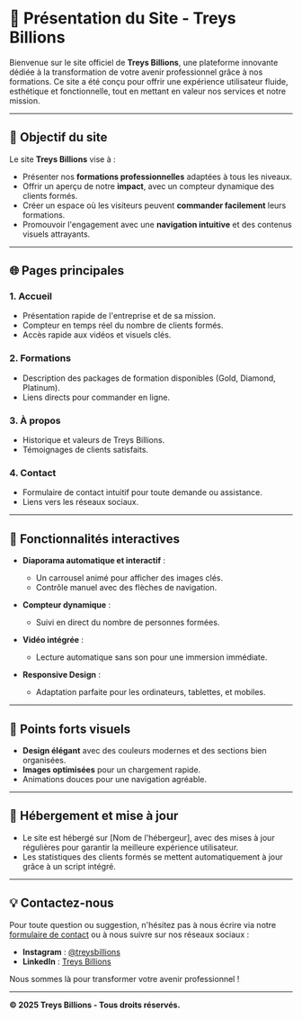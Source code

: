 # 🌟 Présentation du Site - Treys Billions

Bienvenue sur le site officiel de **Treys Billions**, une plateforme innovante dédiée à la transformation de votre avenir professionnel grâce à nos formations. Ce site a été conçu pour offrir une expérience utilisateur fluide, esthétique et fonctionnelle, tout en mettant en valeur nos services et notre mission.

---

## 🎯 Objectif du site

Le site **Treys Billions** vise à :
- Présenter nos **formations professionnelles** adaptées à tous les niveaux.
- Offrir un aperçu de notre **impact**, avec un compteur dynamique des clients formés.
- Créer un espace où les visiteurs peuvent **commander facilement** leurs formations.
- Promouvoir l'engagement avec une **navigation intuitive** et des contenus visuels attrayants.

---

## 🌐 Pages principales

### 1. **Accueil**
   - Présentation rapide de l'entreprise et de sa mission.
   - Compteur en temps réel du nombre de clients formés.
   - Accès rapide aux vidéos et visuels clés.

### 2. **Formations**
   - Description des packages de formation disponibles (Gold, Diamond, Platinum).
   - Liens directs pour commander en ligne.

### 3. **À propos**
   - Historique et valeurs de Treys Billions.
   - Témoignages de clients satisfaits.

### 4. **Contact**
   - Formulaire de contact intuitif pour toute demande ou assistance.
   - Liens vers les réseaux sociaux.

---

## 🎥 Fonctionnalités interactives

- **Diaporama automatique et interactif** :
  - Un carrousel animé pour afficher des images clés.
  - Contrôle manuel avec des flèches de navigation.
  
- **Compteur dynamique** :
  - Suivi en direct du nombre de personnes formées.

- **Vidéo intégrée** :
  - Lecture automatique sans son pour une immersion immédiate.

- **Responsive Design** :
  - Adaptation parfaite pour les ordinateurs, tablettes, et mobiles.

---

## 📌 Points forts visuels

- **Design élégant** avec des couleurs modernes et des sections bien organisées.
- **Images optimisées** pour un chargement rapide.
- Animations douces pour une navigation agréable.

---

## 📢 Hébergement et mise à jour

- Le site est hébergé sur [Nom de l'hébergeur], avec des mises à jour régulières pour garantir la meilleure expérience utilisateur.
- Les statistiques des clients formés se mettent automatiquement à jour grâce à un script intégré.

---

## 💡 Contactez-nous

Pour toute question ou suggestion, n'hésitez pas à nous écrire via notre [formulaire de contact](#) ou à nous suivre sur nos réseaux sociaux :

- **Instagram** : [@treysbillions](#)
- **LinkedIn** : [Treys Billions](#)

Nous sommes là pour transformer votre avenir professionnel !

---

**© 2025 Treys Billions - Tous droits réservés.**

